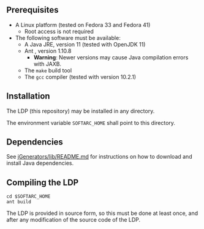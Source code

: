 ## Prerequisites

* A Linux platform (tested on Fedora 33 and Fedora 41)
    * Root access is not required
* The following software must be available:
    * A Java JRE, version 11 (tested with OpenJDK [](https://openjdk.org) 11)
    * Ant [](https://ant.apache.org/), version 1.10.8
      * **Warning**: Newer versions may cause Java compilation errors with JAXB.
    * The `make` build tool
    * The `gcc` compiler (tested with version 10.2.1)

## Installation

The LDP (this repository) may be installed in any directory.

The environment variable `SOFTARC_HOME` shall point to this directory.

## Dependencies

See [jGenerators/lib/README.md](jGenerators/lib/README.md) for instructions on how to download and install Java dependencies.

## Compiling the LDP

```
cd $SOFTARC_HOME
ant build
```

The LDP is provided in source form, so this must be done at least once, and after any modification of the source code of the LDP.

